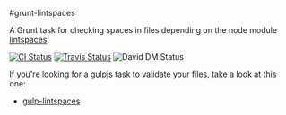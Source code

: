#grunt-lintspaces

A Grunt task for checking spaces in files depending on the node module
[lintspaces](https://github.com/schorfES/node-lintspaces).

[![CI Status](https://github.com/schorfES/grunt-lintspaces/actions/workflows/ci.yml/badge.svg)](https://github.com/schorfES/grunt-lintspaces/actions)
[![Travis Status](https://travis-ci.org/schorfES/grunt-lintspaces.png?branch=master)](https://travis-ci.org/schorfES/grunt-lintspaces)
![David DM Status](https://david-dm.org/schorfES/grunt-lintspaces.svg?branch=master)

If you're looking for a [gulpjs](http://gulpjs.com/) task to validate your
files, take a look at this one:

* [gulp-lintspaces](https://github.com/AlbertoElias/gulp-lintspaces)
